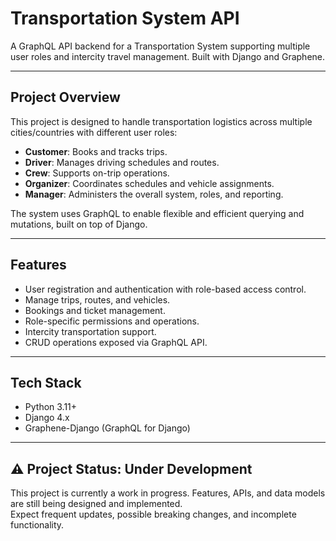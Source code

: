 
# Transportation System API

A GraphQL API backend for a Transportation System supporting multiple user roles and intercity travel management. Built with Django and Graphene.

---

## Project Overview

This project is designed to handle transportation logistics across multiple cities/countries with different user roles:

- **Customer**: Books and tracks trips.
- **Driver**: Manages driving schedules and routes.
- **Crew**: Supports on-trip operations.
- **Organizer**: Coordinates schedules and vehicle assignments.
- **Manager**: Administers the overall system, roles, and reporting.

The system uses GraphQL to enable flexible and efficient querying and mutations, built on top of Django.

---

## Features

- User registration and authentication with role-based access control.
- Manage trips, routes, and vehicles.
- Bookings and ticket management.
- Role-specific permissions and operations.
- Intercity transportation support.
- CRUD operations exposed via GraphQL API.

---

## Tech Stack

- Python 3.11+
- Django 4.x
- Graphene-Django (GraphQL for Django)

---


## ⚠️ Project Status: Under Development

This project is currently a work in progress. Features, APIs, and data models are still being designed and implemented.  
Expect frequent updates, possible breaking changes, and incomplete functionality.  
